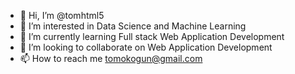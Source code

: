- 👋 Hi, I’m @tomhtml5
- 👀 I’m interested in Data Science and Machine Learning
- 🌱 I’m currently learning Full stack Web Application Development
- 💞️ I’m looking to collaborate on Web Application Development
- 📫 How to reach me tomokogun@gmail.com

<!---
tomhtml5/tomhtml5 is a ✨ special ✨ repository because its `README.md` (this file) appears on your GitHub profile.
You can click the Preview link to take a look at your changes.
--->
